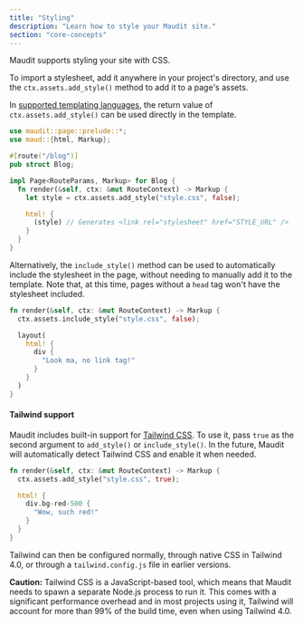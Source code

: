 ```yaml
---
title: "Styling"
description: "Learn how to style your Maudit site."
section: "core-concepts"
---
```


Maudit supports styling your site with CSS.

To import a stylesheet, add it anywhere in your project's directory, and use the `ctx.assets.add_style()` method to add it to a page's assets.

In [supported templating languages](/docs/templating/), the return value of `ctx.assets.add_style()` can be used directly in the template.

```rs
use maudit::page::prelude::*;
use maud::{html, Markup};

#[route("/blog")]
pub struct Blog;

impl Page<RouteParams, Markup> for Blog {
  fn render(&self, ctx: &mut RouteContext) -> Markup {
    let style = ctx.assets.add_style("style.css", false);

    html! {
      (style) // Generates <link rel="stylesheet" href="STYLE_URL" />
    }
  }
}
```

Alternatively, the `include_style()` method can be used to automatically include the stylesheet in the page, without needing to manually add it to the template. Note that, at this time, pages without a `head` tag won't have the stylesheet included.

```rs
fn render(&self, ctx: &mut RouteContext) -> Markup {
  ctx.assets.include_style("style.css", false);

  layout(
    html! {
      div {
        "Look ma, no link tag!"
      }
    }
  )
}
```

#### Tailwind support

Maudit includes built-in support for [Tailwind CSS](https://tailwindcss.com/). To use it, pass `true` as the second argument to `add_style()` or `include_style()`. In the future, Maudit will automatically detect Tailwind CSS and enable it when needed.

```rs
fn render(&self, ctx: &mut RouteContext) -> Markup {
  ctx.assets.add_style("style.css", true);

  html! {
    div.bg-red-500 {
      "Wow, such red!"
    }
  }
}
```

Tailwind can then be configured normally, through native CSS in Tailwind 4.0, or through a `tailwind.config.js` file in earlier versions.

**Caution:** Tailwind CSS is a JavaScript-based tool, which means that Maudit needs to spawn a separate Node.js process to run it. This comes with a significant performance overhead and in most projects using it, Tailwind will account for more than 99% of the build time, even when using Tailwind 4.0.

